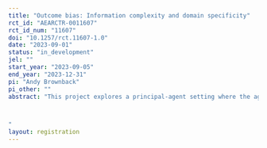 ```yaml
---
title: "Outcome bias: Information complexity and domain specificity"
rct_id: "AEARCTR-0011607"
rct_id_num: "11607"
doi: "10.1257/rct.11607-1.0"
date: "2023-09-01"
status: "in_development"
jel: ""
start_year: "2023-09-05"
end_year: "2023-12-31"
pi: "Andy Brownback"
pi_other: ""
abstract: "This project explores a principal-agent setting where the agent can exert costly effort to improve the likelihood of success for the principal. The principal then has the opportunity to punish the agent. The agent cannot, however, guarantee the outcome for the principal. There are always states of the world outside of the agent's control where the principal wins or loses regardless of the agent's effort level. Under two different treatments, these states of the world are presented in different ways. This project measures the effect of their presentation on effort and punishment. This project also measures how outcomes in the principal-agent interaction affect perceptions of agents in other domains.

"
layout: registration
---
```



